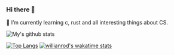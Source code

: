 ### Hi there 👋

🔭 I’m currently learning c, rust and all interesting things about CS.


<!--
**ErickYoo/ErickYoo** is a ✨ _special_ ✨ repository because its `README.md` (this file) appears on your GitHub profile.

Here are some ideas to get you started:

- 🔭 I’m currently working on ...
- 🌱 I’m currently learning ...
- 👯 I’m looking to collaborate on ...
- 🤔 I’m looking for help with ...
- 💬 Ask me about ...
- 📫 How to reach me: ...
- 😄 Pronouns: ...
- ⚡ Fun fact: ...
-->
![My's github stats](https://github-readme-stats.vercel.app/api?username=ErickYoo&show_icons=true&theme=tokyonight)

[![Top Langs](https://github-readme-stats.vercel.app/api/top-langs/?username=ErickYoo&layout=compact)](https://github.com/anuraghazra/github-readme-stats)
[![willianrod's wakatime stats](https://github-readme-stats.vercel.app/api/wakatime?username=ErickYoo)](https://github.com/anuraghazra/github-readme-stats)
